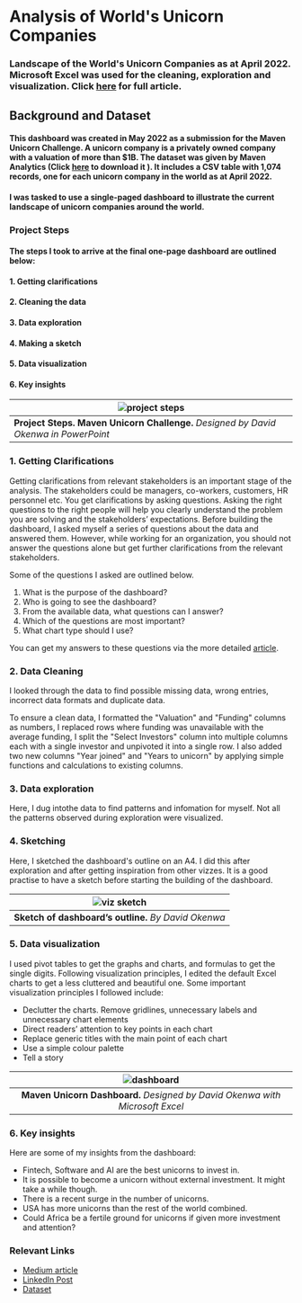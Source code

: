 # **Analysis of World's Unicorn Companies**

### Landscape of the World's Unicorn Companies as at April 2022. Microsoft Excel was used for the cleaning, exploration and visualization. Click [here](https://davidokenwa.medium.com/thoughts-behind-beautiful-dashboards-9fb8b24d9f6d) for full article.

## **Background and Dataset**
#### This dashboard was created in May 2022 as a submission for the Maven Unicorn Challenge. A unicorn company is a privately owned company with a valuation of more than $1B. The dataset was given by Maven Analytics (Click [here](https://maven-datasets.s3.amazonaws.com/Unicorn+Companies/Unicorn+Companies.zip) to download it ). It includes a CSV table with 1,074 records, one for each unicorn company in the world as at April 2022.

#### I was tasked to use a single-paged dashboard  to illustrate the current landscape of unicorn companies around the world.

### **Project Steps**

#### The steps I took to arrive at the final one-page dashboard are outlined below:
#### 1. Getting clarifications
#### 2. Cleaning the data
#### 3. Data exploration
#### 4. Making a sketch
#### 5. Data visualization
#### 6. Key insights

| ![project steps](https://github.com/davidokenwa/Landscape_of_World-s_Unicorns_2022/blob/main/project_steps.png) | 
| -------- | 
| **Project Steps. Maven Unicorn Challenge.** _Designed by David Okenwa in PowerPoint_  |

### **1. Getting Clarifications**

Getting clarifications from relevant stakeholders is an important stage of the analysis. The stakeholders could be managers, co-workers, customers, HR personnel etc. You get clarifications by asking questions. Asking the right questions to the right people will help you clearly understand the problem you are solving and the stakeholders’ expectations. Before building the dashboard, I asked myself a series of questions about the data and answered them. However, while working for an organization, you should not answer the questions alone but get further clarifications from the relevant stakeholders. 

Some of the questions I asked are outlined below. 
1. What is the purpose of the dashboard?
2. Who is going to see the dashboard?
3. From the available data, what questions can I answer?
4. Which of the questions are most important?
5. What chart type should I use?

You can get my answers to these questions via the more detailed [article](https://davidokenwa.medium.com/thoughts-behind-beautiful-dashboards-9fb8b24d9f6d).


### **2. Data Cleaning**
I looked through the data to find possible missing data, wrong entries, incorrect data formats and duplicate data. 

To ensure a clean data, I formatted the "Valuation" and "Funding" columns as numbers, I replaced rows where funding was unavailable with the average funding, I split the "Select Investors" column into multiple columns each with a single investor and unpivoted it into a single row. I also added two new columns "Year joined" and "Years to unicorn" by applying simple functions and calculations to existing columns. 


### **3. Data exploration**

Here, I dug intothe data to find patterns and infomation for myself. Not all the patterns observed during exploration were visualized.

### **4. Sketching**

Here, I sketched the dashboard's outline on an A4. I did this after exploration and after getting inspiration from other vizzes. It is a good practise to have a sketch before starting the building of the dashboard.

| ![viz sketch](https://github.com/davidokenwa/Landscape_of_World-s_Unicorns_2022/blob/main/viz%20sketch_5.jpg) | 
| -------- | 
| **Sketch of dashboard’s outline.** _By David Okenwa_  |


### **5. Data visualization**

I used pivot tables to get the graphs and charts, and formulas to get the single digits. Following visualization principles, I edited the default Excel charts to get a less cluttered and beautiful one. Some important visualization principles I followed include:

* Declutter the charts. Remove gridlines, unnecessary labels and unnecessary chart elements
* Direct readers’ attention to key points in each chart
* Replace generic titles with the main point of each chart
* Use a simple colour palette
* Tell a story

| ![dashboard](https://github.com/davidokenwa/Landscape_of_World-s_Unicorns_2022/blob/main/Unicorn_dashboard.png) | 
| :--------: | 
| **Maven Unicorn Dashboard.** _Designed by David Okenwa with Microsoft Excel_  |

### **6. Key insights**

Here are some of my insights from the dashboard:

* Fintech,  Software and AI are the best unicorns to invest in.
* It is possible to become a unicorn without external investment. It might take a while though.
* There is a recent surge in the number of unicorns.
* USA has more unicorns than the rest of the world combined.
* Could Africa be a fertile ground for unicorns if given more investment and attention?


### **Relevant Links**

* [Medium article](https://davidokenwa.medium.com/thoughts-behind-beautiful-dashboards-9fb8b24d9f6d)
* [LinkedIn Post](https://www.linkedin.com/posts/david-okenwa_david-okenwa-maven-unicorn-challenge-activity-6927624440948092928-wJd9?utm_source=linkedin_share&utm_medium=member_desktop_web)
* [Dataset](https://www.mavenanalytics.io/data-playground)
